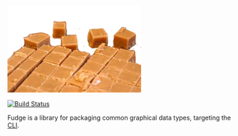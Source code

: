 ![Fudge](/misc/logo.png)

[![Build Status](https://travis-ci.org/blimey3D/fudge.png?branch=development)](https://travis-ci.org/blimey3D/fudge)

Fudge is a library for packaging common graphical data types, targeting the [CLI](http://en.wikipedia.org/wiki/Common_Language_Infrastructure).


